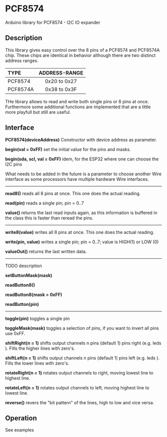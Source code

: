 
# PCF8574

Arduino library for PCF8574 - I2C IO expander

## Description

This library gives easy control over the 8 pins of a PCF8574 and PCF8574A chip.
These chips are identical in behavior although there are two distinct address ranges.

| TYPE     | ADDRESS-RANGE |
|:----|:----:|
|PCF8574   | 0x20 to 0x27 |
|PCF8574A  | 0x38 to 0x3F |

THe library allows to read and write both single pins or 8 pins at once.
Furthermore some additional functions are implemented that are a little more
playfull but still are useful.


## Interface

**PCF8574(deviceAddress)** Constructor with device address as parameter.

**begin(val = 0xFF)** set the initial value for the pins and masks.

**begin(sda, scl, val = 0xFF)** idem, for the ESP32 where one can choose the I2C pins

What needs to be added in the future is a parameter to choose another Wire interface
as some processors have multiple hardware Wire interfaces.

----

**read8()** reads all 8 pins at once. This one does the actual reading.

**read(pin)** reads a single pin; pin = 0..7

**value()** returns the last read inputs again, as this information is buffered 
in the class this is faster than reread the pins.

----

**write8(value)** writes all 8 pins at once. This one does the actual reading.

**write(pin, value)** writes a single pin; pin = 0..7; value is HIGH(1) or LOW (0)

**valueOut()** returns the last written data. 

----

TODO description

**setButtonMask(mask)** 

**readButton8()**

**readButton8(mask = 0xFF)**

**readButton(pin)**

----

**toggle(pin)** toggles a single pin

**toggleMask(mask)** toggles a selection of pins, if you want to invert all pins use 0xFF.

**shiftRight(n = 1)** shifts output channels n pins (default 1) pins right (e.g. leds ). 
Fills the higher lines with zero's.

**shiftLeft(n = 1)**  shifts output channels n pins (default 1) pins left (e.g. leds ).
Fills the lower lines with zero's.


**rotateRight(n = 1)** rotates output channels to right, moving lowest line to highest line.

**rotateLeft(n = 1)** rotates output channels to left, moving highest line to lowest line.

**reverse()** revers the "bit pattern" of the lines, high to low and vice versa.

## Operation

See examples
